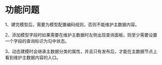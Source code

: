 # 功能问题
1、建完模型后，需要为模型配置编码规则，否则不能维护主数据内容。

2、添加模型字段时如果需要在维护主数据时左侧出现查询面板，则至少需要设置一个字段的查询标识为勾中状态。

3、动态建模时会继承主数据分类的属性，并且只有发布后，才能在主数据节点上看到维护主数据内容的入口。